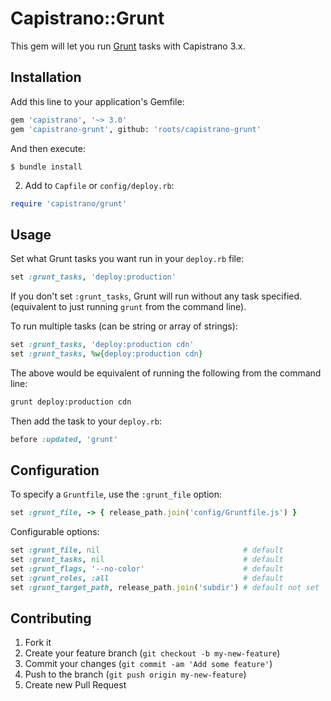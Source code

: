 # Capistrano::Grunt

This gem will let you run [Grunt](http://gruntjs.com/) tasks with Capistrano 3.x.

## Installation

Add this line to your application's Gemfile:

```bash
gem 'capistrano', '~> 3.0'
gem 'capistrano-grunt', github: 'roots/capistrano-grunt'
```

And then execute:

```
$ bundle install
```

2. Add to `Capfile` or `config/deploy.rb`:

```ruby
require 'capistrano/grunt'
```

## Usage

Set what Grunt tasks you want run in your `deploy.rb` file:

```ruby
set :grunt_tasks, 'deploy:production'
```

If you don't set `:grunt_tasks`, Grunt will run without any task specified. (equivalent to just running `grunt` from the command line).

To run multiple tasks (can be string or array of strings):

```ruby
set :grunt_tasks, 'deploy:production cdn'
set :grunt_tasks, %w{deploy:production cdn}
```

The above would be equivalent of running the following from the command line:

```bash
grunt deploy:production cdn
```

Then add the task to your `deploy.rb`:

```ruby
before :updated, 'grunt'
```

## Configuration

To specify a `Gruntfile`, use the `:grunt_file` option:

```ruby
set :grunt_file, -> { release_path.join('config/Gruntfile.js') }
```

Configurable options:

```ruby
set :grunt_file, nil                                # default
set :grunt_tasks, nil                               # default
set :grunt_flags, '--no-color'                      # default
set :grunt_roles, :all                              # default
set :grunt_target_path, release_path.join('subdir') # default not set
```

## Contributing

1. Fork it
2. Create your feature branch (`git checkout -b my-new-feature`)
3. Commit your changes (`git commit -am 'Add some feature'`)
4. Push to the branch (`git push origin my-new-feature`)
5. Create new Pull Request
